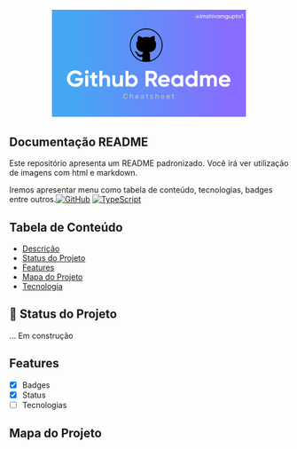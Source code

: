 <p width="100%" align="center">
    <img src="./image/git.png" alt="logo" width="350px">
</p>

## Documentação README

<p id="descricao" align= "justify">
Este repositório apresenta um README padronizado.
Você irá ver utilização de imagens com html e 
markdown.

Iremos apresentar menu como tabela de conteúdo, 
tecnologias, badges entre outros.[![GitHub](https://img.shields.io/badge/--181717?logo=github&logoColor=ffffff)](https://github.com/) [![TypeScript](https://img.shields.io/badge/--3178C6?logo=typescript&logoColor=ffffff)](https://www.typescriptlang.org/)
</p>

##  Tabela de Conteúdo
<ul>
    <li><a href="#descricao">Descrição</a></li>
    <li><a href="#status">Status do Projeto</a></li>
    <li><a href="#Features">Features</a></li>
    <li><a href="#mapa">Mapa do Projeto</a></li>
    <li><a href="">Tecnologia</a></li>
    
 </ul>

## :rocket: Status do Projeto
<p id="status">
    ... Em construção
</p>

<p id="features"></p>

## Features
- [X] Badges
- [X] Status
- [ ] Tecnologias

<p id="mapa"></p>

## Mapa do Projeto


